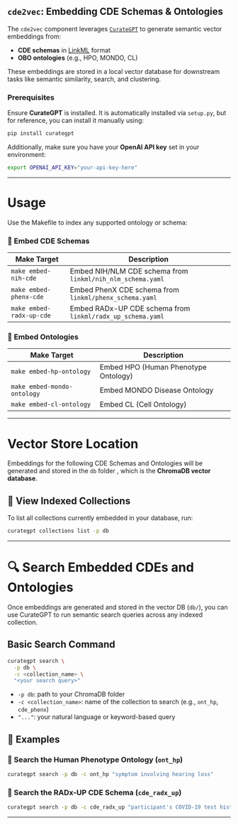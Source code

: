 ## `cde2vec`: Embedding CDE Schemas & Ontologies

The `cde2vec` component leverages [`CurateGPT`](https://github.com/monarch-initiative/curategpt) to generate semantic vector embeddings from:

- **CDE schemas** in [LinkML](https://linkml.io/) format
- **OBO ontologies** (e.g., HPO, MONDO, CL)

These embeddings are stored in a local vector database for downstream tasks like semantic similarity, search, and clustering.

### Prerequisites

Ensure **CurateGPT** is installed. It is automatically installed via `setup.py`, but for reference, you can install it manually using:

```bash
pip install curategpt
```
Additionally, make sure you have your **OpenAI API key** set in your environment:

```bash
export OPENAI_API_KEY="your-api-key-here"
```
---

# Usage

Use the Makefile to index any supported ontology or schema:

### 🔹 Embed CDE Schemas

| Make Target           | Description                                       |
|----------------------|-------------------------------------------------|
| `make embed-nih-cde`    | Embed NIH/NLM CDE schema from `linkml/nih_nlm_schema.yaml`      |
| `make embed-phenx-cde`  | Embed PhenX CDE schema from `linkml/phenx_schema.yaml`          |
| `make embed-radx-up-cde`| Embed RADx-UP CDE schema from `linkml/radx_up_schema.yaml`      |

### 🔹 Embed Ontologies

| Make Target              | Description                  |
|-------------------------|------------------------------|
| `make embed-hp-ontology`    | Embed HPO (Human Phenotype Ontology)    |
| `make embed-mondo-ontology` | Embed MONDO Disease Ontology             |
| `make embed-cl-ontology`    | Embed CL (Cell Ontology)                  |

---

# Vector Store Location

Embeddings for the following CDE Schemas and Ontologies will be generated and stored in the `db` folder , which is the **ChromaDB vector database**.

## 📂 View Indexed Collections

To list all collections currently embedded in your database, run:

```bash
curategpt collections list -p db
```
---

# 🔍 Search Embedded CDEs and Ontologies

Once embeddings are generated and stored in the vector DB (`db/`), you can use CurateGPT to run semantic search queries across any indexed collection.

## Basic Search Command

```bash
curategpt search \
  -p db \
  -c <collection_name> \
  "<your search query>"
```
- `-p db`: path to your ChromaDB folder  
- `-c <collection_name>`: name of the collection to search (e.g., `ont_hp`, `cde_phenx`)  
- `"..."`: your natural language or keyword-based query  

## 🔎 Examples

### 🔹 Search the Human Phenotype Ontology (`ont_hp`)

```bash
curategpt search -p db -c ont_hp "symptom involving hearing loss"
```
### 🔹 Search the RADx-UP CDE Schema (`cde_radx_up`)

```bash
curategpt search -p db -c cde_radx_up "participant's COVID-19 test history"
```
---

